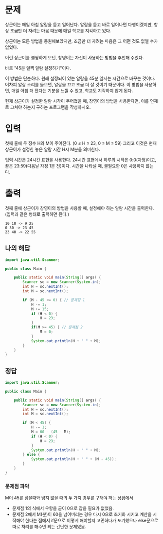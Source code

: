 # 문제
상근이는 매일 아침 알람을 듣고 일어난다. 알람을 듣고 바로 일어나면 다행이겠지만, 항상 조금만 더 자려는 마음 때문에 매일 학교를 지각하고 있다.

상근이는 모든 방법을 동원해보았지만, 조금만 더 자려는 마음은 그 어떤 것도 없앨 수가 없었다.

이런 상근이를 불쌍하게 보던, 창영이는 자신이 사용하는 방법을 추천해 주었다.

바로 "45분 일찍 알람 설정하기"이다.

이 방법은 단순하다. 원래 설정되어 있는 알람을 45분 앞서는 시간으로 바꾸는 것이다. 어차피 알람 소리를 들으면, 알람을 끄고 조금 더 잘 것이기 때문이다. 이 방법을 사용하면, 매일 아침 더 잤다는 기분을 느낄 수 있고, 학교도 지각하지 않게 된다.

현재 상근이가 설정한 알람 시각이 주어졌을 때, 창영이의 방법을 사용한다면, 이를 언제로 고쳐야 하는지 구하는 프로그램을 작성하시오.

# 입력
첫째 줄에 두 정수 H와 M이 주어진다. (0 ≤ H ≤ 23, 0 ≤ M ≤ 59) 그리고 이것은 현재 상근이가 설정한 놓은 알람 시간 H시 M분을 의미한다.

입력 시간은 24시간 표현을 사용한다. 24시간 표현에서 하루의 시작은 0:0(자정)이고, 끝은 23:59(다음날 자정 1분 전)이다. 시간을 나타낼 때, 불필요한 0은 사용하지 않는다.


# 출력
첫째 줄에 상근이가 창영이의 방법을 사용할 때, 설정해야 하는 알람 시간을 출력한다. (입력과 같은 형태로 출력하면 된다.)

```
10 10 -> 9 25
0 30 -> 23 45
23 40 -> 22 55
```


## 나의 해답
```java
import java.util.Scanner;

public class Main {

	public static void main(String[] args) {
		Scanner sc = new Scanner(System.in);
		int H = sc.nextInt();
		int M = sc.nextInt();

		if (M - 45 <= 0) { // 문제점 1
			H -= 1;
			M += 15;
			if (H < 0) {
				H = 23;
			}
			if(M >= 45) { // 문제점 2
				M = 0;
			}
			System.out.println(H + " " + M);
		} 
	}
}
```

## 정답
```java
import java.util.Scanner;

public class Main {

	public static void main(String[] args) {
		Scanner sc = new Scanner(System.in);
		int H = sc.nextInt();
		int M = sc.nextInt();

		if (M < 45) {
			H -= 1;
			M = 60 - (45 - M);
			if (H < 0) {
				H = 23;
			}
			System.out.println(H + " " + M);
		} else {
			System.out.println(H + " " + (M - 45));
		}
	}
}
```

### 문제점 파악
M이 45를 넘을때와 넘지 않을 때의 두 가지 경우를 구해야 하는 상황에서
- 문제점 1의 식에서 우항을 굳이 0으로 잡을 필요가 없었음. 
- 문제점 2에서 M(분)이 60을 넘어버리는 경우 다시 0으로 초기화 시키고 계산을 시작해야 한다는 점에서 if문으로 어떻게 해야할지 고민하다가 포기했으나 
else문으로 따로 처리를 해주면 되는 간단한 문제였음.
 
